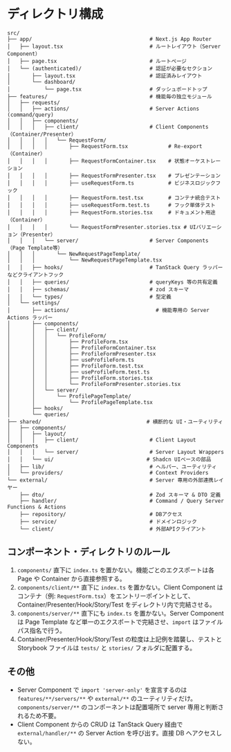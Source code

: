 # ディレクトリ構成

```
src/
├── app/                                      # Next.js App Router
│   ├── layout.tsx                            # ルートレイアウト（Server Component）
│   ├── page.tsx                              # ルートページ
│   └── (authenticated)/                      # 認証が必要なセクション
│       ├── layout.tsx                        # 認証済みレイアウト
│       └── dashboard/
│           └── page.tsx                      # ダッシュボードトップ
├── features/                                 # 機能毎の独立モジュール
│   ├── requests/
│   │   ├── actions/                          # Server Actions (command/query)
│   │   ├── components/
│   │   │   ├── client/                       # Client Components（Container/Presenter）
│   │   │   │   └── RequestForm/
│   │   │   │       ├── RequestForm.tsx             # Re-export（Container）
│   │   │   │       ├── RequestFormContainer.tsx    # 状態オーケストレーション
│   │   │   │       ├── RequestFormPresenter.tsx    # プレゼンテーション
│   │   │   │       ├── useRequestForm.ts           # ビジネスロジックフック
│   │   │   │       ├── RequestForm.test.tsx        # コンテナ統合テスト
│   │   │   │       ├── useRequestForm.test.ts      # フック単体テスト
│   │   │   │       ├── RequestForm.stories.tsx     # ドキュメント用途（Container）
│   │   │   │       └── RequestFormPresenter.stories.tsx # UIバリエーション（Presenter）
│   │   │   └── server/                       # Server Components（Page Template等）
│   │   │       └── NewRequestPageTemplate/
│   │   │           └── NewRequestPageTemplate.tsx
│   │   ├── hooks/                            # TanStack Query ラッパーなどクライアントフック
│   │   ├── queries/                          # queryKeys 等の共有定義
│   │   ├── schemas/                          # zod スキーマ
│   │   └── types/                            # 型定義
│   └── settings/
│       ├── actions/                            # 機能専用の Server Actions ラッパー
│       ├── components/
│       │   ├── client/
│       │   │   └── ProfileForm/
│       │   │       ├── ProfileForm.tsx
│       │   │       ├── ProfileFormContainer.tsx
│       │   │       ├── ProfileFormPresenter.tsx
│       │   │       ├── useProfileForm.ts
│       │   │       ├── ProfileForm.test.tsx
│       │   │       ├── useProfileForm.test.ts
│       │   │       ├── ProfileForm.stories.tsx
│       │   │       └── ProfileFormPresenter.stories.tsx
│       │   └── server/
│       │       └── ProfilePageTemplate/
│       │           └── ProfilePageTemplate.tsx
│       ├── hooks/
│       └── queries/
├── shared/                                  # 横断的な UI・ユーティリティ
│   ├── components/
│   │   ├── layout/
│   │   │   ├── client/                       # Client Layout Components
│   │   │   └── server/                       # Server Layout Wrappers
│   │   └── ui/                              # Shadcn UIベースの部品
│   ├── lib/                                  # ヘルパー、ユーティリティ
│   └── providers/                            # Context Providers
└── external/                                 # Server 専用の外部連携レイヤー
    ├── dto/                                  # Zod スキーマ & DTO 定義
    ├── handler/                              # Command / Query Server Functions & Actions
    ├── repository/                           # DBアクセス
    ├── service/                              # ドメインロジック
    └── client/                               # 外部APIクライアント
```

## コンポーネント・ディレクトリのルール

1. `components/` 直下に `index.ts` を置かない。機能ごとのエクスポートは各 Page や Container から直接参照する。
2. `components/client/**` 直下に `index.ts` を置かない。Client Component はコンテナ（例: `RequestForm.tsx`）をエントリーポイントとして、Container/Presenter/Hook/Story/Test をディレクトリ内で完結させる。
3. `components/server/**` 直下にも `index.ts` を置かない。Server Component は Page Template など単一のエクスポートで完結させ、`import` はファイルパス指名で行う。
4. Container/Presenter/Hook/Story/Test の粒度は上記例を踏襲し、テストと Storybook ファイルは `tests/` と `stories/` フォルダに配置する。

## その他

- Server Component で `import 'server-only'` を宣言するのは `features/**/servers/**` や `external/**` のユーティリティだけ。`components/server/**` のコンポーネントは配置場所で server 専用と判断されるため不要。
- Client Component からの CRUD は TanStack Query 経由で `external/handler/**` の Server Action を呼び出す。直接 DB へアクセスしない。
